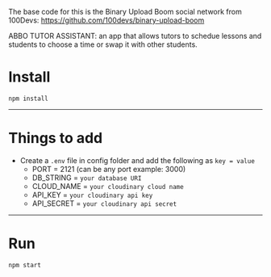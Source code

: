 The base code for this is the Binary Upload Boom social network from 100Devs: https://github.com/100devs/binary-upload-boom

ABBO TUTOR ASSISTANT: an app that allows tutors to schedue lessons and students to choose a time or swap it with other students.

# Install

`npm install`

---

# Things to add

- Create a `.env` file in config folder and add the following as `key = value`
  - PORT = 2121 (can be any port example: 3000)
  - DB_STRING = `your database URI`
  - CLOUD_NAME = `your cloudinary cloud name`
  - API_KEY = `your cloudinary api key`
  - API_SECRET = `your cloudinary api secret`

---

# Run

`npm start`
